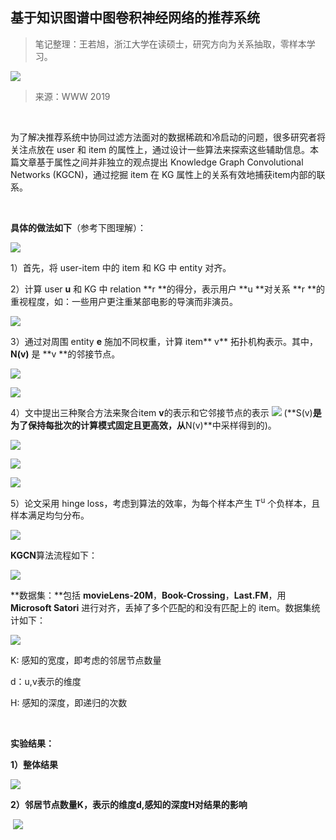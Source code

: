 
## 基于知识图谱中图卷积神经网络的推荐系统

> 笔记整理：王若旭，浙江大学在读硕士，研究方向为关系抽取，零样本学习。

![](img/基于知识图谱中图卷积神经网络的推荐系统.md_1.png)

> 来源：WWW 2019

 

为了解决推荐系统中协同过滤方法面对的数据稀疏和冷启动的问题，很多研究者将关注点放在 user 和 item 的属性上，通过设计一些算法来探索这些辅助信息。本篇文章基于属性之间并非独立的观点提出 Knowledge Graph Convolutional Networks (KGCN)，通过挖掘 item 在 KG 属性上的关系有效地捕获item内部的联系。

 

**具体的做法如下**（参考下图理解）：

![](img/基于知识图谱中图卷积神经网络的推荐系统.md_2.png)



1）首先，将 user-item 中的 item 和 KG 中 entity 对齐。

2）计算 user **u** 和 KG 中 relation **r **的得分，表示用户 **u **对关系 **r **的重视程度，如：一些用户更注重某部电影的导演而非演员。

![](img/基于知识图谱中图卷积神经网络的推荐系统.md_3.png)

3）通过对周围 entity **e** 施加不同权重，计算 item** v** 拓扑机构表示。其中，**N(v)** 是 **v **的邻接节点。

![](img/基于知识图谱中图卷积神经网络的推荐系统.md_4.png)



![](img/基于知识图谱中图卷积神经网络的推荐系统.md_5.png)

4）文中提出三种聚合方法来聚合item **v**的表示和它邻接节点的表示 ![](img/基于知识图谱中图卷积神经网络的推荐系统.md_6.png) (**S(v)**是为了保持每批次的计算模式固定且更高效，从**N(v)**中采样得到的)。

![](img/基于知识图谱中图卷积神经网络的推荐系统.md_7.png)

![](img/基于知识图谱中图卷积神经网络的推荐系统.md_8.png)

![](img/基于知识图谱中图卷积神经网络的推荐系统.md_9.png)

5）论文采用 hinge loss，考虑到算法的效率，为每个样本产生 T<sup>u</sup> 个负样本，且样本满足均匀分布。

![](img/基于知识图谱中图卷积神经网络的推荐系统.md_10.png)



**KGCN**算法流程如下：

![](img/基于知识图谱中图卷积神经网络的推荐系统.md_11.png)



**数据集：**包括 **movieLens-20M**，**Book-Crossing**，**Last.FM**，用 **Microsoft Satori** 进行对齐，丢掉了多个匹配的和没有匹配上的 item。数据集统计如下：   

![](img/基于知识图谱中图卷积神经网络的推荐系统.md_12.png)

K: 感知的宽度，即考虑的邻居节点数量

d：u,v表示的维度

H: 感知的深度，即递归的次数

 

**实验结果：**

**1）整体结果**

![](img/基于知识图谱中图卷积神经网络的推荐系统.md_13.png)



**2）邻居节点数量K，表示的维度d,感知的深度H对结果的影响**

 ![](img/基于知识图谱中图卷积神经网络的推荐系统.md_14.png)

